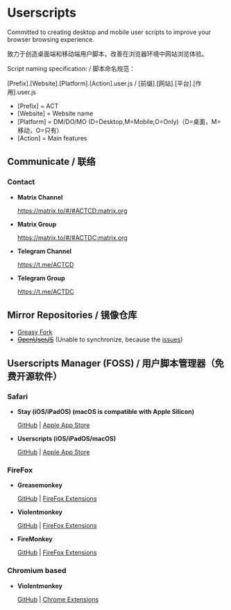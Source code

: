 # Userscripts
Committed to creating desktop and mobile user scripts to improve your browser browsing experience.

致力于创造桌面端和移动端用户脚本，改善在浏览器环境中网站浏览体验。

Script naming specification: / 脚本命名规范：

[Prefix].[Website].[Platform].[Action].user.js / [前缀].[网站].[平台].[作用].user.js
- [Prefix] = ACT
- [Website] = Website name
- [Platform] = DM/DO/MO (D=Desktop,M=Mobile,O=Only)（D=桌面，M=移动，O=只有）
- [Action] = Main features

## Communicate / 联络
### Contact

- **Matrix Channel**

    https://matrix.to/#/#ACTCD:matrix.org

- **Matrix Group**

    https://matrix.to/#/#ACTDC:matrix.org

- **Telegram Channel**

    https://t.me/ACTCD

- **Telegram Group**

    https://t.me/ACTDC

## Mirror Repositories / 镜像仓库
- [Greasy Fork](https://greasyfork.org/zh-CN/users/885672-actcd)
- ~~[OpenUserJS](https://openuserjs.org/users/ACTCD)~~ (Unable to synchronize, because the [issues](https://github.com/OpenUserJS/OpenUserJS.org/pull/1840))

## Userscripts Manager (FOSS) / 用户脚本管理器（免费开源软件）

### Safari

- **Stay (iOS/iPadOS) (macOS is compatible with Apple Silicon)**

    [GitHub](https://github.com/shenruisi/Stay) | [Apple App Store](https://geo.itunes.apple.com/app/stay/id1591620171)

- **Userscripts (iOS/iPadOS/macOS)**

    [GitHub](https://github.com/quoid/userscripts) | [Apple App Store](https://geo.itunes.apple.com/app/userscripts/id1463298887)
    
### FireFox

- **Greasemonkey**

    [GitHub](https://github.com/greasemonkey/greasemonkey/) | [FireFox Extensions](https://addons.mozilla.org/firefox/addon/greasemonkey/)
    
- **Violentmonkey**

    [GitHub](https://github.com/violentmonkey/violentmonkey) | [FireFox Extensions](https://addons.mozilla.org/firefox/addon/violentmonkey/)

- **FireMonkey**

    [GitHub](https://github.com/erosman/support) | [FireFox Extensions](https://addons.mozilla.org/firefox/addon/firemonkey/)

### Chromium based

- **Violentmonkey**

    [GitHub](https://github.com/violentmonkey/violentmonkey) | [Chrome Extensions](https://chrome.google.com/webstore/detail/violentmonkey/jinjaccalgkegednnccohejagnlnfdag)


